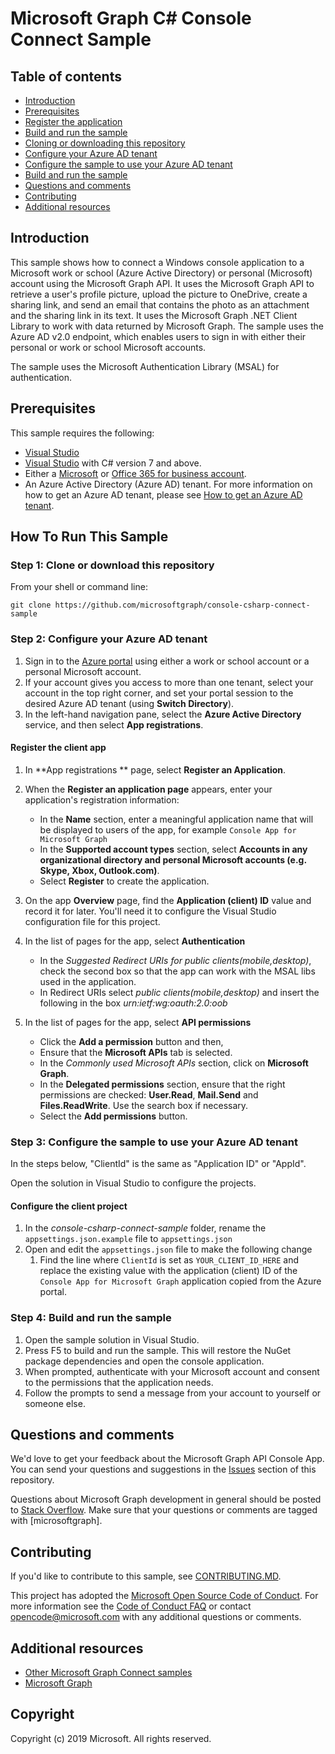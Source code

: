 # Microsoft Graph C# Console Connect Sample

## Table of contents

* [Introduction](#introduction)
* [Prerequisites](#prerequisites)
* [Register the application](#Register-the-application)
* [Build and run the sample](#build-and-run-the-sample)
* [Cloning or downloading this repository](#cloning-or-downloading-repo)
* [Configure your Azure AD tenant](#configuring-Azure-AD-tenant )
* [Configure the sample to use your Azure AD tenant](#configuring-sample-to-use-Azure-AD-tenant)
* [Build and run the sample](#build-and-run-sample)
* [Questions and comments](#questions-and-comments)
* [Contributing](#contributing)
* [Additional resources](#additional-resources)

## Introduction

This sample shows how to connect a Windows console application to a Microsoft work or school (Azure Active Directory) or personal (Microsoft) account using the Microsoft Graph API. It uses the Microsoft Graph API to retrieve a user's profile picture, upload the picture to OneDrive, create a sharing link, and send an email that contains the photo as an attachment and the sharing link in its text. It uses the Microsoft Graph .NET Client Library to work with data returned by Microsoft Graph. The sample uses the Azure AD v2.0 endpoint, which enables users to sign in with either their personal or work or school Microsoft accounts.

The sample uses the Microsoft Authentication Library (MSAL) for authentication.

## Prerequisites

This sample requires the following:
- [Visual Studio](https://www.visualstudio.com/en-us/downloads) 
- [Visual Studio](https://www.visualstudio.com/en-us/downloads) with C# version 7 and above. 
-  Either a [Microsoft](www.outlook.com) or [Office 365 for business account](https://msdn.microsoft.com/en-us/office/office365/howto/setup-development-environment#bk_Office365Account).
- An Azure Active Directory (Azure AD) tenant. For more information on how to get an Azure AD tenant, please see [How to get an Azure AD tenant](https://azure.microsoft.com/en-us/documentation/articles/active-directory-howto-tenant/).

## How To Run This Sample

<a name="cloning-or-downloading-repo"></a>
### Step 1:  Clone or download this repository

From your shell or command line:

`git clone https://github.com/microsoftgraph/console-csharp-connect-sample`

<a name="configuring-Azure-AD-tenant"></a>
### Step 2:  Configure your Azure AD tenant 

1. Sign in to the [Azure portal](https://portal.azure.com) using either a work or school account or a personal Microsoft account.
2. If your account gives you access to more than one tenant, select your account in the top right corner, and set your portal session to the desired Azure AD tenant
   (using **Switch Directory**).
3. In the left-hand navigation pane, select the **Azure Active Directory** service, and then select **App registrations**.

#### Register the client app
1. In **App registrations ** page, select **Register an Application**.
2. When the **Register an application page** appears, enter your application's registration information:
   - In the **Name** section, enter a meaningful application name that will be displayed to users of the app, for example `Console App for Microsoft Graph`
   - In the **Supported account types** section, select **Accounts in any organizational directory and personal Microsoft accounts (e.g. Skype, Xbox, Outlook.com)**.
   - Select **Register** to create the application.
3. On the app **Overview** page, find the **Application (client) ID** value and record it for later. You'll need it to configure the Visual Studio configuration file for this project.
4. In the list of pages for the app, select **Authentication**
   - In the *Suggested Redirect URIs for public clients(mobile,desktop)*, check the second box so that the app can work with the MSAL libs used in the application.
   - In Redirect URIs select *public clients(mobile,desktop)* and insert the following in the box *urn:ietf:wg:oauth:2.0:oob* 
   
5. In the list of pages for the app, select **API permissions**
   - Click the **Add a permission** button and then,
   - Ensure that the **Microsoft APIs** tab is selected.
   - In the *Commonly used Microsoft APIs* section, click on **Microsoft Graph**.
   - In the **Delegated permissions** section, ensure that the right permissions are checked: **User.Read**, **Mail.Send** and **Files.ReadWrite**. Use the search box if necessary.
   - Select the **Add permissions** button.

<a name="configuring-sample-to-use-Azure-AD-tenant"></a>
### Step 3:  Configure the sample to use your Azure AD tenant

In the steps below, "ClientId" is the same as "Application ID" or "AppId".

Open the solution in Visual Studio to configure the projects.

#### Configure the client project

1. In the *console-csharp-connect-sample* folder, rename the `appsettings.json.example` file to `appsettings.json`
1. Open and edit the `appsettings.json` file to make the following change
    1. Find the line where `ClientId` is set as `YOUR_CLIENT_ID_HERE` and replace the existing value with the application (client) ID of the `Console App for Microsoft Graph` application copied from the Azure portal.

<a name="build-and-run-sample"></a>
### Step 4: Build and run the sample 

1. Open the sample solution in Visual Studio.
2. Press F5 to build and run the sample. This will restore the NuGet package dependencies and open the console application.
3. When prompted, authenticate with your Microsoft account and consent to the permissions that the application needs.
4. Follow the prompts to send a message from your account to yourself or someone else.
   
## Questions and comments

We'd love to get your feedback about the Microsoft Graph API Console App. You can send your questions and suggestions in the [Issues](https://github.com/microsoftgraph/console-csharp-connect-sample/issues) section of this repository.

Questions about Microsoft Graph development in general should be posted to [Stack Overflow](https://stackoverflow.com/questions/tagged/microsoftgraph). Make sure that your questions or comments are tagged with [microsoftgraph].

## Contributing ##

If you'd like to contribute to this sample, see [CONTRIBUTING.MD](/CONTRIBUTING.md).

This project has adopted the [Microsoft Open Source Code of Conduct](https://opensource.microsoft.com/codeofconduct/). For more information see the [Code of Conduct FAQ](https://opensource.microsoft.com/codeofconduct/faq/) or contact [opencode@microsoft.com](mailto:opencode@microsoft.com) with any additional questions or comments.
  
## Additional resources

- [Other Microsoft Graph Connect samples](https://github.com/MicrosoftGraph?utf8=%E2%9C%93&query=-Connect)
- [Microsoft Graph](https://developer.microsoft.com/en-us/graph)

## Copyright
Copyright (c) 2019 Microsoft. All rights reserved.
